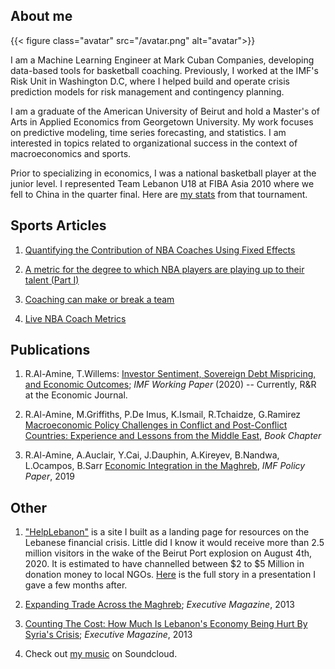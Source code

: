 ## About me

{{< figure class="avatar" src="/avatar.png" alt="avatar">}}

I am a Machine Learning Engineer at Mark Cuban Companies, developing data-based tools for basketball coaching. Previously, I worked at the IMF's Risk Unit in Washington D.C, where I helped build and operate crisis prediction models for risk management and contingency planning. 

I am a graduate of the American University of Beirut and hold a Master's of Arts in Applied Economics from Georgetown University. My work focuses on predictive modeling, time series forecasting, and statistics. I am interested in topics related to organizational success in the context of macroeconomics and sports.

Prior to specializing in economics, I was a national basketball player at the junior level. I represented Team Lebanon U18 at FIBA Asia 2010 where we fell to China in the quarter final. Here are [my stats](https://basketball.asia-basket.com/player/Ramzy-Al-Amine/Lebanon/Lebanese-U18-National-Team/204964) from that tournament. 

## Sports Articles

1. [Quantifying the Contribution of NBA Coaches Using Fixed Effects](https://towardsdatascience.com/quantifying-the-contribution-of-nba-coaches-using-fixed-effects-56f77f22153a)

2. [A metric for the degree to which NBA players are playing up to their talent (Part I)](/posts/nba-distance-to-potential)

3. [Coaching can make or break a team](https://ramzyalamine.medium.com/coaching-can-make-or-break-a-team-just-ask-doc-rivers-67ce3ed051c7)

4. [Live NBA Coach Metrics](https://nbacoacheffects.herokuapp.com/)
    

## Publications

  1. R.Al-Amine, T.Willems: [Investor Sentiment, Sovereign Debt Mispricing, and Economic Outcomes]((https://www.imf.org/en/Publications/WP/Issues/2020/08/14/Investor-Sentiment-Sovereign-Debt-Mispricing-and-Economic-Outcomes-49569)); _IMF Working Paper_ (2020) -- Currently, R&R at the Economic Journal.

  2. R.Al-Amine, M.Griffiths, P.De Imus, K.Ismail, R.Tchaidze, G.Ramirez [Macroeconomic Policy Challenges in Conflict and Post-Conflict Countries: Experience and Lessons from the Middle East](https://oxford.universitypressscholarship.com/view/10.1093/oso/9780198853091.001.0001/oso-9780198853091-chapter-19), _Book Chapter_

  3. R.Al-Amine, A.Auclair, Y.Cai, J.Dauphin, A.Kireyev, B.Nandwa, L.Ocampos, B.Sarr [Economic Integration in the Maghreb](https://www.imf.org/en/Publications/Departmental-Papers-Policy-Papers/Issues/2019/02/08/Economic-Integration-in-the-Maghreb-An-Untapped-Source-of-Growth-46273), *IMF Policy Paper*, 2019


## Other

1. ["HelpLebanon"](https://helplebanon.carrd.co/) is a site I built as a landing page for resources on the Lebanese financial crisis. Little did I know it would receive more than 2.5 million visitors in the wake of the Beirut Port explosion on August 4th, 2020. It is estimated to have channelled between $2 to $5 Million in donation money to local NGOs. [Here](https://docs.google.com/presentation/d/175wsn-18PNyWML7TmsUDiRTSIEaD7EgCVGfOKM4Kihc/edit?usp=sharing) is the full story in a presentation I gave a few months after. 


2. [Expanding Trade Across the Maghreb](https://blogs.imf.org/2019/04/23/expanding-trade-across-the-maghreb/); *Executive Magazine*, 2013

3. [Counting The Cost: How Much Is Lebanon's Economy Being Hurt By Syria's Crisis](https://www.executive-magazine.com/economics-policy/lebanon-syria-crisis); *Executive Magazine*, 2013

4. Check out [my music](https://soundcloud.com/ramsesmakesbeats/sets/albominati) on Soundcloud.  

<!-- ---

## Awards


Year | Award | Category
-----|-------|--------
2010 |   | Won Outstanding Lead Actor in a miniseries or a movie
2018 | IMF Innovation | Won Innovation Champion 
2010 | FIBA | Selected on the Lebanese Under-18 National Team

--- -->

